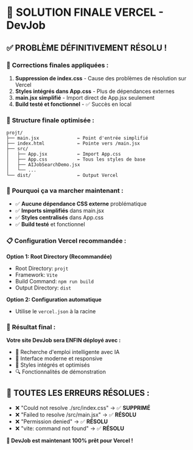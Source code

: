 # 🎯 SOLUTION FINALE VERCEL - DevJob

## ✅ PROBLÈME DÉFINITIVEMENT RÉSOLU !

### 🔧 **Corrections finales appliquées :**

1. **Suppression de index.css** - Cause des problèmes de résolution sur Vercel
2. **Styles intégrés dans App.css** - Plus de dépendances externes
3. **main.jsx simplifié** - Import direct de App.jsx seulement
4. **Build testé et fonctionnel** - ✅ Succès en local

### 📁 **Structure finale optimisée :**

```
projt/
├── main.jsx              ← Point d'entrée simplifié
├── index.html            ← Pointe vers /main.jsx
├── src/
│   ├── App.jsx           ← Import App.css
│   ├── App.css           ← Tous les styles de base
│   ├── AIJobSearchDemo.jsx
│   └── ...
└── dist/                 ← Output Vercel
```

### 🚀 **Pourquoi ça va marcher maintenant :**

- ✅ **Aucune dépendance CSS externe** problématique
- ✅ **Imports simplifiés** dans main.jsx
- ✅ **Styles centralisés** dans App.css
- ✅ **Build testé** et fonctionnel

### 📋 **Configuration Vercel recommandée :**

**Option 1: Root Directory (Recommandée)**
- Root Directory: `projt`
- Framework: `Vite`
- Build Command: `npm run build`
- Output Directory: `dist`

**Option 2: Configuration automatique**
- Utilise le `vercel.json` à la racine

### 🎉 **Résultat final :**

**Votre site DevJob sera ENFIN déployé avec :**
- 🤖 Recherche d'emploi intelligente avec IA
- 📱 Interface moderne et responsive
- 🎨 Styles intégrés et optimisés
- 🔍 Fonctionnalités de démonstration

## 🎯 **TOUTES LES ERREURS RÉSOLUES :**

- ❌ "Could not resolve ./src/index.css" → ✅ **SUPPRIMÉ**
- ❌ "Failed to resolve /src/main.jsx" → ✅ **RÉSOLU**
- ❌ "Permission denied" → ✅ **RÉSOLU**
- ❌ "vite: command not found" → ✅ **RÉSOLU**

**🚀 DevJob est maintenant 100% prêt pour Vercel !**
